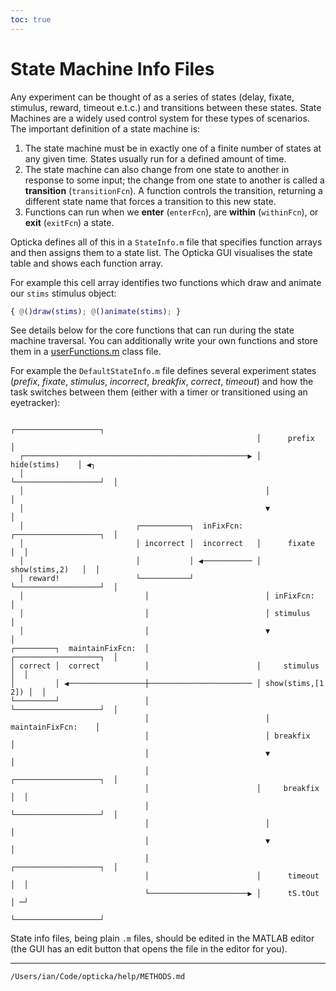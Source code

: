 ```yaml
---
toc: true
---
```


# State Machine Info Files

Any experiment can be thought of as a series of states (delay, fixate, stimulus, reward, timeout e.t.c.) and transitions between these states. State Machines are a widely used control system for these types of scenarios. The important definition of a state machine is: 

1. The state machine must be in exactly one of a finite number of states at any given time. States usually run for a defined amount of time.
1. The state machine can also change from one state to another in response to some input; the change from one state to another is called a **transition** (`transitionFcn`). A function controls the transition, returning a different state name that forces a transition to this new state.
1. Functions can run when we **enter** (`enterFcn`), are **within** (`withinFcn`), or **exit** (`exitFcn`) a state.

Opticka defines all of this in a `StateInfo.m` file that specifies function arrays and then assigns them to a state list. The Opticka GUI visualises the state table and shows each function array. 

For example this cell array identifies two functions which draw and animate our `stims` stimulus object:

```matlab
{ @()draw(stims); @()animate(stims); }
```

See details below for the core functions that can run during the state machine traversal. You can additionally write your own functions and store them in a [userFunctions.m](uihelpfunctions.html) class file.

For example the `DefaultStateInfo.m` file defines several experiment states (*prefix*, *fixate*, *stimulus*, *incorrect*, *breakfix*, *correct*, *timeout*) and how the task switches between them (either with a timer or transitioned using an eyetracker):

```{.smaller}
                                                       ┌───────────────────┐
                                                       │      prefix       │
  ┌──────────────────────────────────────────────────▶ │    hide(stims)    │ ◀┐
  │                                                    └───────────────────┘  │
  │                                                      │                    │
  │                                                      ▼                    │
  │                         ┌───────────┐  inFixFcn:   ┌───────────────────┐  │
  │                         │ incorrect │  incorrect   │      fixate       │  │
  │                         │           │ ◀─────────── │   show(stims,2)   │  │
  │ reward!                 └───────────┘              └───────────────────┘  │
  │                           │                          │ inFixFcn:          │
  │                           │                          │ stimulus           │
  │                           │                          ▼                    │
┌─────────┐  maintainFixFcn:  │                        ┌───────────────────┐  │
│ correct │  correct          │                        │     stimulus      │  │
│         │ ◀─────────────────┼─────────────────────── │ show(stims,[1 2]) │  │
└─────────┘                   │                        └───────────────────┘  │
                              │                          │ maintainFixFcn:    │
                              │                          │ breakfix           │
                              │                          ▼                    │
                              │                        ┌───────────────────┐  │
                              │                        │     breakfix      │  │
                              │                        └───────────────────┘  │
                              │                          │                    │
                              │                          ▼                    │
                              │                        ┌───────────────────┐  │
                              │                        │      timeout      │  │
                              └──────────────────────▶ │      tS.tOut      │ ─┘
                                                       └───────────────────┘
```

State info files, being plain `.m` files, should be edited in the MATLAB editor (the GUI has an edit button that opens the file in the editor for you).  

----------------------------------------------

```{.include}
/Users/ian/Code/opticka/help/METHODS.md
```

<!--
digraph{
    prefix[label="prefix\nhide(stims)"];
    fixate[label="fixate\nshow(stims,2)"];
    stimulus[label="stimulus\nshow(stims,[1 2])"];
    prefix -> fixate;
    fixate -> stimulus[label="inFixFcn:\nstimulus"];
    fixate -> incorrect[label="inFixFcn:\nincorrect"];
    stimulus -> correct[label="maintainFixFcn:\ncorrect"];
    stimulus -> breakfix[label="maintainFixFcn:\nbreakfix"];;
    correct -> prefix [label="rewarded"];
    breakfix -> timeout;
    incorrect -> timeout;
    timeout -> prefix;
} -->